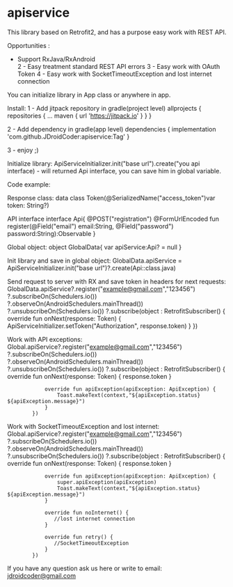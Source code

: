 # apiservice

This library based on Retrofit2, and has a purpose easy work with REST API.

Opportunities :
<ul>
<li>Support RxJava/RxAndroid</li>
2 - Easy treatment standard REST API errors
3 - Easy work with OAuth Token
4 - Easy work with SocketTimeoutException and lost internet connection
</ul>
You can initialize library in App class or anywhere in app.

Install:
1 - Add jitpack repository in gradle(project level)
allprojects {
		repositories {
			...
			maven { url 'https://jitpack.io' }
		}
	}

2 - Add dependency in gradle(app level)
dependencies {
	 implementation 'com.github.JDroidCoder:apiservice:Tag'
}

3 - enjoy ;)

Initialize library:
ApiServiceInitializer.init("base url").create("you api interface) - will returned Api interface, you can save him in global variable.

Code example:

Response class:
data class Token(@SerializedName("access_token")var token: String?)

API interface 
interface Api{
    @POST("registration")
    @FormUrlEncoded
    fun register(@Field("email") email:String,
                 @Field("password") password:String):Observable<Token>
}

Global object:
object GlobalData{
    var apiService:Api? = null
}

Init library and save in global object:
GlobalData.apiService = ApiServiceInitializer.init("base url")?.create(Api::class.java)

Send request to server with RX and save token in headers for next requests:
GlobalData.apiService?.register("example@gmail.com","123456")
            ?.subscribeOn(Schedulers.io())
            ?.observeOn(AndroidSchedulers.mainThread())
            ?.unsubscribeOn(Schedulers.io())
            ?.subscribe(object : RetrofitSubscriber<Token>() {
                override fun onNext(response: Token) {
                     ApiServiceInitializer.setToken("Authorization", response.token)
                }
            })

Work with API exceptions:
Global.apiService?.register("example@gmail.com","123456")
            ?.subscribeOn(Schedulers.io())
            ?.observeOn(AndroidSchedulers.mainThread())
            ?.unsubscribeOn(Schedulers.io())
            ?.subscribe(object : RetrofitSubscriber<Token>() {
                override fun onNext(response: Token) {
                    response.token
                }

                override fun apiException(apiException: ApiException) {
                    Toast.makeText(context,"${apiException.status} ${apiException.message}")
                }
            })

Work with SocketTimeoutException and lost internet:
Global.apiService?.register("example@gmail.com","123456")
            ?.subscribeOn(Schedulers.io())
            ?.observeOn(AndroidSchedulers.mainThread())
            ?.unsubscribeOn(Schedulers.io())
            ?.subscribe(object : RetrofitSubscriber<Token>() {
                override fun onNext(response: Token) {
                    response.token
                }

                override fun apiException(apiException: ApiException) {
                    super.apiException(apiException)
                    Toast.makeText(context,"${apiException.status} ${apiException.message}")
                }

                override fun noInternet() {
                   //lost internet connection
                }

                override fun retry() {
                   //SocketTimeoutException
                }
            })

If you have any question ask us here or write to email: jdroidcoder@gmail.com
